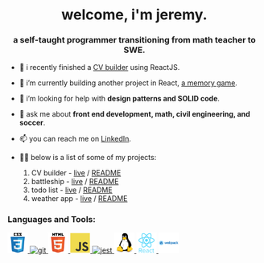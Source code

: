 <h1 align="center">welcome, i'm jeremy.</h1>
<h3 align="center">a self-taught programmer transitioning from math teacher to SWE.</h3>

- 🔭 i recently finished a [CV builder](https://jernestmyers.github.io/cv-project/) using ReactJS.

- 🌱 i’m currently building another project in React, [a memory game](https://github.com/jernestmyers/memory-game).

- 🤝 i’m looking for help with **design patterns and SOLID code**.

- 💬 ask me about **front end development, math, civil engineering, and soccer**.

- 📫 you can reach me on [LinkedIn](https://www.linkedin.com/in/jernestmyers).

- 👨‍💻 below is a list of some of my projects:
  1. CV builder - [live](https://jernestmyers.github.io/cv-project/) / [README](https://github.com/jernestmyers/cv-project#readme)
  2. battleship - [live](https://jernestmyers.github.io/battleship/) / [README](https://github.com/jernestmyers/battleship#readme)
  3. todo list - [live](https://jernestmyers.github.io/todo-list/) / [README](https://github.com/jernestmyers/todo-list#readme)
  4. weather app - [live](https://jernestmyers.github.io/weather-app/) / [README](https://github.com/jernestmyers/weather-app#readme)


<h3 align="left">Languages and Tools:</h3>
<p align="left"> <a href="https://www.w3schools.com/css/" target="_blank"> <img src="https://raw.githubusercontent.com/devicons/devicon/master/icons/css3/css3-original-wordmark.svg" alt="css3" width="40" height="40"/> </a> <a href="https://git-scm.com/" target="_blank"> <img src="https://www.vectorlogo.zone/logos/git-scm/git-scm-icon.svg" alt="git" width="40" height="40"/> </a> <a href="https://www.w3.org/html/" target="_blank"> <img src="https://raw.githubusercontent.com/devicons/devicon/master/icons/html5/html5-original-wordmark.svg" alt="html5" width="40" height="40"/> </a> <a href="https://developer.mozilla.org/en-US/docs/Web/JavaScript" target="_blank"> <img src="https://raw.githubusercontent.com/devicons/devicon/master/icons/javascript/javascript-original.svg" alt="javascript" width="40" height="40"/> </a> <a href="https://jestjs.io" target="_blank"> <img src="https://www.vectorlogo.zone/logos/jestjsio/jestjsio-icon.svg" alt="jest" width="40" height="40"/> </a> <a href="https://www.linux.org/" target="_blank"> <img src="https://raw.githubusercontent.com/devicons/devicon/master/icons/linux/linux-original.svg" alt="linux" width="40" height="40"/> </a> <a href="https://reactjs.org/" target="_blank"> <img src="https://raw.githubusercontent.com/devicons/devicon/master/icons/react/react-original-wordmark.svg" alt="react" width="40" height="40"/> </a> <a href="https://webpack.js.org" target="_blank"> <img src="https://raw.githubusercontent.com/devicons/devicon/d00d0969292a6569d45b06d3f350f463a0107b0d/icons/webpack/webpack-original-wordmark.svg" alt="webpack" width="40" height="40"/> </a> </p>

